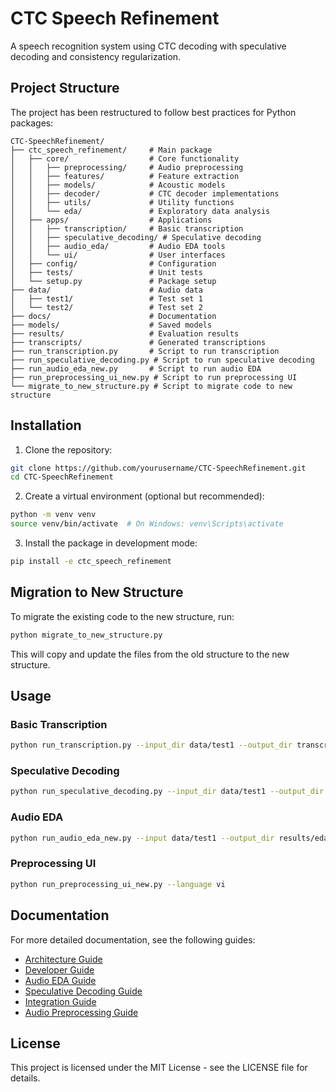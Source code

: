 # CTC Speech Refinement

A speech recognition system using CTC decoding with speculative decoding and consistency regularization.

## Project Structure

The project has been restructured to follow best practices for Python packages:

```
CTC-SpeechRefinement/
├── ctc_speech_refinement/     # Main package
│   ├── core/                  # Core functionality
│   │   ├── preprocessing/     # Audio preprocessing
│   │   ├── features/          # Feature extraction
│   │   ├── models/            # Acoustic models
│   │   ├── decoder/           # CTC decoder implementations
│   │   ├── utils/             # Utility functions
│   │   └── eda/               # Exploratory data analysis
│   ├── apps/                  # Applications
│   │   ├── transcription/     # Basic transcription
│   │   ├── speculative_decoding/ # Speculative decoding
│   │   ├── audio_eda/         # Audio EDA tools
│   │   └── ui/                # User interfaces
│   ├── config/                # Configuration
│   ├── tests/                 # Unit tests
│   └── setup.py               # Package setup
├── data/                      # Audio data
│   ├── test1/                 # Test set 1
│   └── test2/                 # Test set 2
├── docs/                      # Documentation
├── models/                    # Saved models
├── results/                   # Evaluation results
├── transcripts/               # Generated transcriptions
├── run_transcription.py       # Script to run transcription
├── run_speculative_decoding.py # Script to run speculative decoding
├── run_audio_eda_new.py       # Script to run audio EDA
├── run_preprocessing_ui_new.py # Script to run preprocessing UI
└── migrate_to_new_structure.py # Script to migrate code to new structure
```

## Installation

1. Clone the repository:
```bash
git clone https://github.com/yourusername/CTC-SpeechRefinement.git
cd CTC-SpeechRefinement
```

2. Create a virtual environment (optional but recommended):
```bash
python -m venv venv
source venv/bin/activate  # On Windows: venv\Scripts\activate
```

3. Install the package in development mode:
```bash
pip install -e ctc_speech_refinement
```

## Migration to New Structure

To migrate the existing code to the new structure, run:

```bash
python migrate_to_new_structure.py
```

This will copy and update the files from the old structure to the new structure.

## Usage

### Basic Transcription

```bash
python run_transcription.py --input_dir data/test1 --output_dir transcripts
```

### Speculative Decoding

```bash
python run_speculative_decoding.py --input_dir data/test1 --output_dir transcripts --results_dir results
```

### Audio EDA

```bash
python run_audio_eda_new.py --input data/test1 --output_dir results/eda
```

### Preprocessing UI

```bash
python run_preprocessing_ui_new.py --language vi
```

## Documentation

For more detailed documentation, see the following guides:

- [Architecture Guide](docs/ARCHITECTURE.md)
- [Developer Guide](docs/DEVELOPER_GUIDE.md)
- [Audio EDA Guide](docs/AUDIO_EDA_GUIDE.md)
- [Speculative Decoding Guide](docs/SPECULATIVE_DECODING.md)
- [Integration Guide](docs/INTEGRATION_GUIDE.md)
- [Audio Preprocessing Guide](docs/AUDIO_PREPROCESSING_GUIDE.md)

## License

This project is licensed under the MIT License - see the LICENSE file for details.
